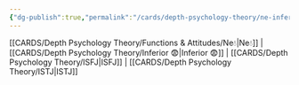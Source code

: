 ```yaml
---
{"dg-publish":true,"permalink":"/cards/depth-psychology-theory/ne-inferior/","created":"2023-01-05T12:09:57.386+01:00","updated":"2023-04-21T13:29:40.269+02:00"}
---
```


[[CARDS/Depth Psychology Theory/Functions & Attitudes/Ne💧\|Ne💧]] | [[CARDS/Depth Psychology Theory/Inferior 😨\|Inferior 😨]] | [[CARDS/Depth Psychology Theory/ISFJ\|ISFJ]] | [[CARDS/Depth Psychology Theory/ISTJ\|ISTJ]]

